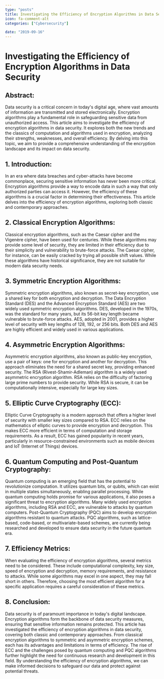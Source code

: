 ```yaml
---
type: "posts"
title: Investigating the Efficiency of Encryption Algorithms in Data Security
icon: fa-comment-alt
categories: ["Cybersecurity"]

date: "2019-09-16"
---
```




# Investigating the Efficiency of Encryption Algorithms in Data Security

## Abstract:
Data security is a critical concern in today's digital age, where vast amounts of information are transmitted and stored electronically. Encryption algorithms play a fundamental role in safeguarding sensitive data from unauthorized access. This article aims to investigate the efficiency of encryption algorithms in data security. It explores both the new trends and the classics of computation and algorithms used in encryption, analyzing their strengths, weaknesses, and overall efficiency. By delving into this topic, we aim to provide a comprehensive understanding of the encryption landscape and its impact on data security.

## 1. Introduction:
In an era where data breaches and cyber-attacks have become commonplace, securing sensitive information has never been more critical. Encryption algorithms provide a way to encode data in such a way that only authorized parties can access it. However, the efficiency of these algorithms is a crucial factor in determining their effectiveness. This article delves into the efficiency of encryption algorithms, exploring both classic and contemporary approaches.

## 2. Classical Encryption Algorithms:
Classical encryption algorithms, such as the Caesar cipher and the Vigenère cipher, have been used for centuries. While these algorithms may provide some level of security, they are limited in their efficiency due to their simplicity and vulnerability to brute-force attacks. The Caesar cipher, for instance, can be easily cracked by trying all possible shift values. While these algorithms have historical significance, they are not suitable for modern data security needs.

## 3. Symmetric Encryption Algorithms:
Symmetric encryption algorithms, also known as secret-key encryption, use a shared key for both encryption and decryption. The Data Encryption Standard (DES) and the Advanced Encryption Standard (AES) are two widely used symmetric encryption algorithms. DES, developed in the 1970s, was the standard for many years, but its 56-bit key length became vulnerable to brute-force attacks. AES, adopted in 2001, provides a higher level of security with key lengths of 128, 192, or 256 bits. Both DES and AES are highly efficient and widely used in various applications.

## 4. Asymmetric Encryption Algorithms:
Asymmetric encryption algorithms, also known as public-key encryption, use a pair of keys: one for encryption and another for decryption. This approach eliminates the need for a shared secret key, providing enhanced security. The RSA (Rivest-Shamir-Adleman) algorithm is a widely used asymmetric encryption algorithm. RSA relies on the difficulty of factoring large prime numbers to provide security. While RSA is secure, it can be computationally intensive, especially for large key sizes.

## 5. Elliptic Curve Cryptography (ECC):
Elliptic Curve Cryptography is a modern approach that offers a higher level of security with smaller key sizes compared to RSA. ECC relies on the mathematics of elliptic curves to provide encryption and decryption. This makes ECC more efficient in terms of computation and storage requirements. As a result, ECC has gained popularity in recent years, particularly in resource-constrained environments such as mobile devices and IoT (Internet of Things) devices.

## 6. Quantum Computing and Post-Quantum Cryptography:
Quantum computing is an emerging field that has the potential to revolutionize computation. It utilizes quantum bits, or qubits, which can exist in multiple states simultaneously, enabling parallel processing. While quantum computing holds promise for various applications, it also poses a significant threat to encryption algorithms. Many widely used encryption algorithms, including RSA and ECC, are vulnerable to attacks by quantum computers. Post-Quantum Cryptography (PQC) aims to develop encryption algorithms resistant to quantum attacks. PQC algorithms, such as lattice-based, code-based, or multivariate-based schemes, are currently being researched and developed to ensure data security in the future quantum era.

## 7. Efficiency Metrics:
When evaluating the efficiency of encryption algorithms, several metrics need to be considered. These include computational complexity, key size, speed of encryption and decryption, memory requirements, and resistance to attacks. While some algorithms may excel in one aspect, they may fall short in others. Therefore, choosing the most efficient algorithm for a specific application requires a careful consideration of these metrics.

## 8. Conclusion:
Data security is of paramount importance in today's digital landscape. Encryption algorithms form the backbone of data security measures, ensuring that sensitive information remains protected. This article has investigated the efficiency of encryption algorithms in data security, covering both classic and contemporary approaches. From classical encryption algorithms to symmetric and asymmetric encryption schemes, each has its advantages and limitations in terms of efficiency. The rise of ECC and the challenges posed by quantum computing and PQC algorithms further highlight the need for continuous research and development in this field. By understanding the efficiency of encryption algorithms, we can make informed decisions to safeguard our data and protect against potential threats.